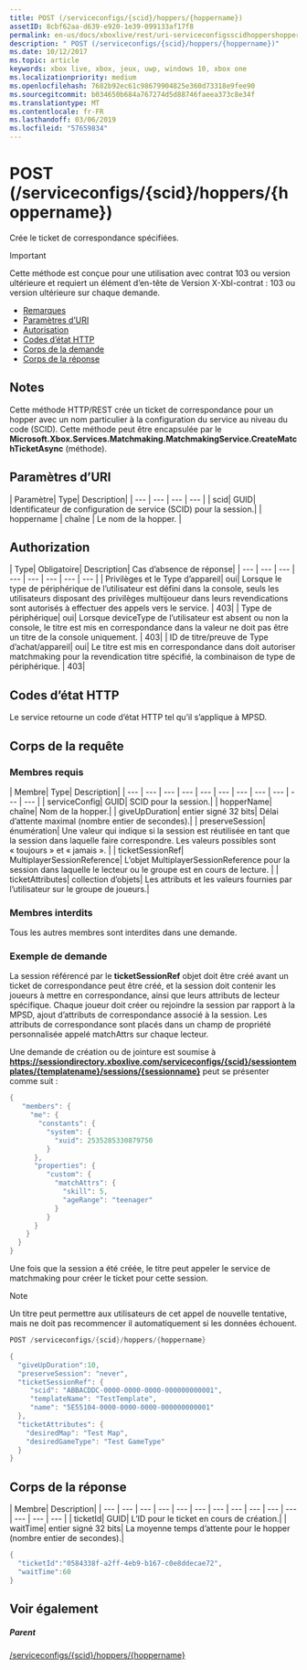 ```yaml
---
title: POST (/serviceconfigs/{scid}/hoppers/{hoppername})
assetID: 8cbf62aa-d639-e920-1e39-099133af17f8
permalink: en-us/docs/xboxlive/rest/uri-serviceconfigsscidhoppershoppernamepost.html
description: " POST (/serviceconfigs/{scid}/hoppers/{hoppername})"
ms.date: 10/12/2017
ms.topic: article
keywords: xbox live, xbox, jeux, uwp, windows 10, xbox one
ms.localizationpriority: medium
ms.openlocfilehash: 7682b92ec61c98679904825e360d73318e9fee90
ms.sourcegitcommit: b034650b684a767274d5d88746faeea373c8e34f
ms.translationtype: MT
ms.contentlocale: fr-FR
ms.lasthandoff: 03/06/2019
ms.locfileid: "57659834"
---
```

# <a name="post-serviceconfigsscidhoppershoppername"></a>POST (/serviceconfigs/{scid}/hoppers/{hoppername})

Crée le ticket de correspondance spécifiées.

> [!IMPORTANT]
> Cette méthode est conçue pour une utilisation avec contrat 103 ou version ultérieure et requiert un élément d’en-tête de Version X-Xbl-contrat : 103 ou version ultérieure sur chaque demande.

  * [Remarques](#ID4ET)
  * [Paramètres d’URI](#ID4E5)
  * [Autorisation](#ID4EJB)
  * [Codes d’état HTTP](#ID4E3C)
  * [Corps de la demande](#ID4EFD)
  * [Corps de la réponse](#ID4E3G)

<a id="ID4ET"></a>


## <a name="remarks"></a>Notes

Cette méthode HTTP/REST crée un ticket de correspondance pour un hopper avec un nom particulier à la configuration du service au niveau du code (SCID). Cette méthode peut être encapsulée par le **Microsoft.Xbox.Services.Matchmaking.MatchmakingService.CreateMatchTicketAsync** (méthode).  
<a id="ID4E5"></a>


## <a name="uri-parameters"></a>Paramètres d’URI

| Paramètre| Type| Description|
| --- | --- | --- | --- |
| scid| GUID| Identificateur de configuration de service (SCID) pour la session.|
| hoppername | chaîne | Le nom de la hopper. |

<a id="ID4EJB"></a>


## <a name="authorization"></a>Authorization

| Type| Obligatoire| Description| Cas d’absence de réponse|
| --- | --- | --- | --- | --- | --- | --- | --- |
| Privilèges et le Type d’appareil| oui| Lorsque le type de périphérique de l’utilisateur est défini dans la console, seuls les utilisateurs disposant des privilèges multijoueur dans leurs revendications sont autorisés à effectuer des appels vers le service. | 403|
| Type de périphérique| oui| Lorsque deviceType de l’utilisateur est absent ou non la console, le titre est mis en correspondance dans la valeur ne doit pas être un titre de la console uniquement. | 403|
| ID de titre/preuve de Type d’achat/appareil| oui| Le titre est mis en correspondance dans doit autoriser matchmaking pour la revendication titre spécifié, la combinaison de type de périphérique. | 403|

<a id="ID4E3C"></a>


## <a name="http-status-codes"></a>Codes d’état HTTP
Le service retourne un code d’état HTTP tel qu’il s’applique à MPSD.  
<a id="ID4EFD"></a>


## <a name="request-body"></a>Corps de la requête

<a id="ID4ELD"></a>


### <a name="required-members"></a>Membres requis

| Membre| Type| Description|
| --- | --- | --- | --- | --- | --- | --- | --- | --- | --- | --- |
| serviceConfig| GUID| SCID pour la session.|
| hopperName| chaîne| Nom de la hopper.|
| giveUpDuration| entier signé 32 bits| Délai d’attente maximal (nombre entier de secondes).|
| preserveSession| énumération| Une valeur qui indique si la session est réutilisée en tant que la session dans laquelle faire correspondre. Les valeurs possibles sont « toujours » et « jamais ». |
| ticketSessionRef| MultiplayerSessionReference| L’objet MultiplayerSessionReference pour la session dans laquelle le lecteur ou le groupe est en cours de lecture. |
| ticketAttributes| collection d’objets| Les attributs et les valeurs fournies par l’utilisateur sur le groupe de joueurs.|

<a id="ID4EXF"></a>


### <a name="prohibited-members"></a>Membres interdits

Tous les autres membres sont interdites dans une demande.

<a id="ID4ECG"></a>


### <a name="sample-request"></a>Exemple de demande

La session référencé par le **ticketSessionRef** objet doit être créé avant un ticket de correspondance peut être créé, et la session doit contenir les joueurs à mettre en correspondance, ainsi que leurs attributs de lecteur spécifique. Chaque joueur doit créer ou rejoindre la session par rapport à la MPSD, ajout d’attributs de correspondance associé à la session. Les attributs de correspondance sont placés dans un champ de propriété personnalisée appelé matchAttrs sur chaque lecteur.

Une demande de création ou de jointure est soumise à **https://sessiondirectory.xboxlive.com/serviceconfigs/{scid}/sessiontemplates/{templatename}/sessions/{sessionname}** peut se présenter comme suit :


```cpp
{
   "members": {
     "me": {
       "constants": {
         "system": {
           "xuid": 2535285330879750
         }
      },
      "properties": {
         "custom": {
           "matchAttrs": {
             "skill": 5,
             "ageRange": "teenager"
           }
         }
      }
    }
  }
}

```


Une fois que la session a été créée, le titre peut appeler le service de matchmaking pour créer le ticket pour cette session.


> [!NOTE] 
> Un titre peut permettre aux utilisateurs de cet appel de nouvelle tentative, mais ne doit pas recommencer il automatiquement si les données échouent.  



```cpp
POST /serviceconfigs/{scid}/hoppers/{hoppername}

{
  "giveUpDuration":10,
  "preserveSession": "never",
  "ticketSessionRef": {
     "scid": "ABBACDDC-0000-0000-0000-000000000001",  
     "templateName": "TestTemplate",
     "name": "5E55104-0000-0000-0000-000000000001"
  },
  "ticketAttributes": {
    "desiredMap": "Test Map",
    "desiredGameType": "Test GameType"
  }
}

```


<a id="ID4E3G"></a>


## <a name="response-body"></a>Corps de la réponse

| Membre| Description|
| --- | --- | --- | --- | --- | --- | --- | --- | --- | --- | --- | --- | --- | --- |
| ticketId| GUID| L’ID pour le ticket en cours de création.|
| waitTime| entier signé 32 bits| La moyenne temps d’attente pour le hopper (nombre entier de secondes).|


```cpp
{
  "ticketId":"0584338f-a2ff-4eb9-b167-c0e8ddecae72",
  "waitTime":60
}

```


<a id="ID4EHAAC"></a>


## <a name="see-also"></a>Voir également

<a id="ID4EJAAC"></a>


##### <a name="parent"></a>Parent  

[/serviceconfigs/{scid}/hoppers/{hoppername}](uri-serviceconfigsscidhoppershoppername.md)
